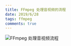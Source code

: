 ```yaml
---
title: FFmpeg 处理音视频的流程
date: 2019/6/28
tags: ffmpeg
comments: true
---
```


![FFmpeg 处理音视频流程](https://cdn.jsdelivr.net/gh/skybrim/AllImages@dev/FFmpeg.jpg)